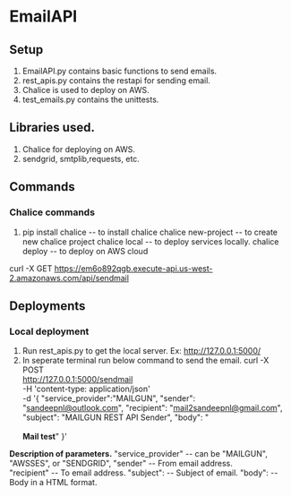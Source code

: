 # EmailAPI
## Setup
1. EmailAPI.py contains basic functions to send emails.
2. rest_apis.py contains the restapi for sending email.
3. Chalice is used to deploy on AWS.
4. test_emails.py contains the unittests.

## Libraries used.
1. Chalice for deploying on AWS.
2. sendgrid, smtplib,requests, etc.

## Commands
### Chalice commands
1. pip install chalice -- to install chalice
chalice new-project -- to create new chalice project
chalice local -- to deploy services locally.
chalice deploy -- to deploy on AWS cloud

curl -X GET https://em6o892qgb.execute-api.us-west-2.amazonaws.com/api/sendmail


## Deployments
### Local deployment
1. Run rest_apis.py to get the local server. Ex:  http://127.0.0.1:5000/
2. In seperate terminal run below command to send the email.
curl -X POST \
  http://127.0.0.1:5000/sendmail \
  -H 'content-type: application/json' \
  -d '{
    "service_provider":"MAILGUN",
	"sender": "sandeepnl@outlook.com",
	"recipient": "mail2sandeepnl@gmail.com",
	"subject": "MAILGUN REST API Sender",
	"body": "<br><br> <b>Mail test</b>"
    }'

**Description of parameters.**
"service_provider" -- can be "MAILGUN", "AWSSES", or "SENDGRID",
"sender" -- From email address.  
"recipient"  -- To email address. 
"subject": -- Subject of email.
"body":  -- Body in a HTML format.

